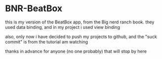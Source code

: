 # BNR-BeatBox

this is my version of the BeatBox app, from the Big nerd ranch book.
they used data binding, and in my project i used view binding

also, only now i have decided to push my projects to github, and the "suck commit" is from the tutorial am watching

thanks in advance for anyone (no one probably) that will stop by here
